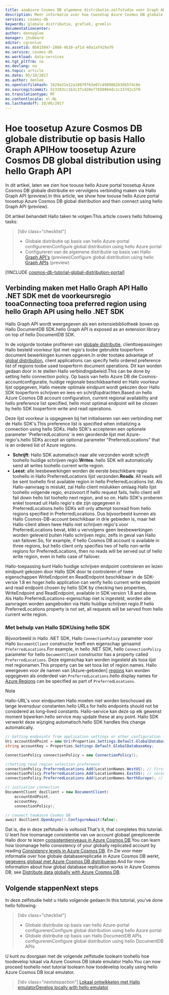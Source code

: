 ```yaml
---
title: aaaAzure Cosmos DB algemene distributie-zelfstudie voor Graph API | Microsoft Docs
description: Meer informatie over hoe toosetup Azure Cosmos DB globale distributie op basis Hallo Graph API.
services: cosmos-db
keywords: globale distributie, grafiek, gremlin
documentationcenter: 
author: dennyglee
manager: jhubbard
editor: cgronlun
ms.assetid: 8b815047-2868-4b10-af1d-40a1af419a70
ms.service: cosmos-db
ms.workload: data-services
ms.tgt_pltfrm: na
ms.devlang: na
ms.topic: article
ms.date: 05/10/2017
ms.author: denlee
ms.openlocfilehash: 1629a31e12a18079f63e07c4909862b36b5f4c0e
ms.sourcegitcommit: 523283cc1b3c37c428e77850964dc1c33742c5f0
ms.translationtype: MT
ms.contentlocale: nl-NL
ms.lasthandoff: 10/06/2017
---
```

# <a name="how-toosetup-azure-cosmos-db-global-distribution-using-hello-graph-api"></a><span data-ttu-id="bcdd9-104">Hoe toosetup Azure Cosmos DB globale distributie op basis Hallo Graph API</span><span class="sxs-lookup"><span data-stu-id="bcdd9-104">How toosetup Azure Cosmos DB global distribution using hello Graph API</span></span>

<span data-ttu-id="bcdd9-105">In dit artikel, laten we zien hoe toouse hello Azure portal toosetup Azure Cosmos DB globale distributie en vervolgens verbinding maken via Hallo Graph API (preview).</span><span class="sxs-lookup"><span data-stu-id="bcdd9-105">In this article, we show how toouse hello Azure portal toosetup Azure Cosmos DB global distribution and then connect using hello Graph API (preview).</span></span>

<span data-ttu-id="bcdd9-106">Dit artikel behandelt Hallo taken te volgen:</span><span class="sxs-lookup"><span data-stu-id="bcdd9-106">This article covers hello following tasks:</span></span> 

> [!div class="checklist"]
> * <span data-ttu-id="bcdd9-107">Globale distributie op basis van hello Azure-portal configureren</span><span class="sxs-lookup"><span data-stu-id="bcdd9-107">Configure global distribution using hello Azure portal</span></span>
> * <span data-ttu-id="bcdd9-108">Configureren van de algemene distributie op basis van Hallo [Graph API's](graph-introduction.md) (preview)</span><span class="sxs-lookup"><span data-stu-id="bcdd9-108">Configure global distribution using hello [Graph APIs](graph-introduction.md) (preview)</span></span>

[!INCLUDE [cosmos-db-tutorial-global-distribution-portal](../../includes/cosmos-db-tutorial-global-distribution-portal.md)]


## <a name="connecting-tooa-preferred-region-using-hello-graph-api-using-hello-net-sdk"></a><span data-ttu-id="bcdd9-109">Verbinding maken met Hallo Graph API Hallo .NET SDK met de voorkeursregio tooa</span><span class="sxs-lookup"><span data-stu-id="bcdd9-109">Connecting tooa preferred region using hello Graph API using hello .NET SDK</span></span>

<span data-ttu-id="bcdd9-110">Hallo Graph API wordt weergegeven als een extensiebibliotheek boven op Hallo DocumentDB SDK.</span><span class="sxs-lookup"><span data-stu-id="bcdd9-110">hello Graph API is exposed as an extension library on top of hello DocumentDB SDK.</span></span>

<span data-ttu-id="bcdd9-111">In de volgorde tootake profiteren van [globale distributie](distribute-data-globally.md), clienttoepassingen Hallo besteld voorkeur lijst met regio's toobe gebruikte tooperform document bewerkingen kunnen opgeven.</span><span class="sxs-lookup"><span data-stu-id="bcdd9-111">In order tootake advantage of [global distribution](distribute-data-globally.md), client applications can specify hello ordered preference list of regions toobe used tooperform document operations.</span></span> <span data-ttu-id="bcdd9-112">Dit kan worden gedaan door in te stellen Hallo verbindingsbeleid.</span><span class="sxs-lookup"><span data-stu-id="bcdd9-112">This can be done by setting hello connection policy.</span></span> <span data-ttu-id="bcdd9-113">Op basis van hello Azure DB die Cosmos-accountconfiguratie, huidige regionale beschikbaarheid en Hallo voorkeur lijst opgegeven, Hallo meeste optimale eindpunt wordt gekozen door Hallo SDK tooperform schrijven en lees-en schrijfopdrachten.</span><span class="sxs-lookup"><span data-stu-id="bcdd9-113">Based on hello Azure Cosmos DB account configuration, current regional availability and hello preference list specified, hello most optimal endpoint will be chosen by hello SDK tooperform write and read operations.</span></span>

<span data-ttu-id="bcdd9-114">Deze lijst voorkeur is opgegeven bij het initialiseren van een verbinding met de Hallo SDK's.</span><span class="sxs-lookup"><span data-stu-id="bcdd9-114">This preference list is specified when initializing a connection using hello SDKs.</span></span> <span data-ttu-id="bcdd9-115">Hallo SDK's accepteren een optionele parameter 'PreferredLocations' is een geordende lijst met Azure-regio's.</span><span class="sxs-lookup"><span data-stu-id="bcdd9-115">hello SDKs accept an optional parameter "PreferredLocations" that is an ordered list of Azure regions.</span></span>

* <span data-ttu-id="bcdd9-116">**Schrijft**: Hallo SDK automatisch naar alle verzonden wordt schrijft toohello huidige schrijven regio.</span><span class="sxs-lookup"><span data-stu-id="bcdd9-116">**Writes**: hello SDK will automatically send all writes toohello current write region.</span></span>
* <span data-ttu-id="bcdd9-117">**Leest**: alle leesbewerkingen worden de eerste beschikbare regio toohello in Hallo PreferredLocations lijst verzonden.</span><span class="sxs-lookup"><span data-stu-id="bcdd9-117">**Reads**: All reads will be sent toohello first available region in hello PreferredLocations list.</span></span> <span data-ttu-id="bcdd9-118">Als Hallo-aanvraag is mislukt, zal Hallo client mislukken omlaag Hallo lijst toohello volgende regio, enzovoort.</span><span class="sxs-lookup"><span data-stu-id="bcdd9-118">If hello request fails, hello client will fail down hello list toohello next region, and so on.</span></span> <span data-ttu-id="bcdd9-119">Hallo SDK's proberen enkel tooread uit Hallo regio's die zijn opgegeven in PreferredLocations.</span><span class="sxs-lookup"><span data-stu-id="bcdd9-119">hello SDKs will only attempt tooread from hello regions specified in PreferredLocations.</span></span> <span data-ttu-id="bcdd9-120">Dus bijvoorbeeld kunnen als Hallo Cosmos-DB-account beschikbaar in drie gebieden is, maar het Hallo-client alleen twee Hallo niet schrijven regio's voor PreferredLocations bevat, klikt u vervolgens geen leesbewerkingen worden geleverd buiten Hallo schrijven regio, zelfs in geval van Hallo van failover.</span><span class="sxs-lookup"><span data-stu-id="bcdd9-120">So, for example, if hello Cosmos DB account is available in three regions, but hello client only specifies two of hello non-write regions for PreferredLocations, then no reads will be served out of hello write region, even in hello case of failover.</span></span>

<span data-ttu-id="bcdd9-121">Hallo-toepassing kunt Hallo huidige schrijven endpoint controleren en lezen eindpunt gekozen door Hallo SDK door te controleren of twee eigenschappen WriteEndpoint en ReadEndpoint beschikbaar in de SDK-versie 1.8 en hoger.</span><span class="sxs-lookup"><span data-stu-id="bcdd9-121">hello application can verify hello current write endpoint and read endpoint chosen by hello SDK by checking two properties, WriteEndpoint and ReadEndpoint, available in SDK version 1.8 and above.</span></span> <span data-ttu-id="bcdd9-122">Als Hallo PreferredLocations-eigenschap niet is ingesteld, worden alle aanvragen worden aangeboden via Hallo huidige schrijven regio.</span><span class="sxs-lookup"><span data-stu-id="bcdd9-122">If hello PreferredLocations property is not set, all requests will be served from hello current write region.</span></span>

### <a name="using-hello-sdk"></a><span data-ttu-id="bcdd9-123">Met behulp van Hallo SDK</span><span class="sxs-lookup"><span data-stu-id="bcdd9-123">Using hello SDK</span></span>

<span data-ttu-id="bcdd9-124">Bijvoorbeeld in Hallo .NET SDK, Hallo `ConnectionPolicy` parameter voor Hallo `DocumentClient` constructor heeft een eigenschap genaamd `PreferredLocations`.</span><span class="sxs-lookup"><span data-stu-id="bcdd9-124">For example, in hello .NET SDK, hello `ConnectionPolicy` parameter for hello `DocumentClient` constructor has a property called `PreferredLocations`.</span></span> <span data-ttu-id="bcdd9-125">Deze eigenschap kan worden ingesteld als tooa lijst met regionamen.</span><span class="sxs-lookup"><span data-stu-id="bcdd9-125">This property can be set tooa list of region names.</span></span> <span data-ttu-id="bcdd9-126">Hallo weergeven voor de namen van [Azure-gebieden] [ regions] kan worden opgegeven als onderdeel van `PreferredLocations`.</span><span class="sxs-lookup"><span data-stu-id="bcdd9-126">hello display names for [Azure Regions][regions] can be specified as part of `PreferredLocations`.</span></span>

> [!NOTE]
> <span data-ttu-id="bcdd9-127">Hallo-URL's voor eindpunten Hallo moeten niet worden beschouwd als lange levensduur constanten.</span><span class="sxs-lookup"><span data-stu-id="bcdd9-127">hello URLs for hello endpoints should not be considered as long-lived constants.</span></span> <span data-ttu-id="bcdd9-128">Hallo-service kan deze op elk gewenst moment bijwerken.</span><span class="sxs-lookup"><span data-stu-id="bcdd9-128">hello service may update these at any point.</span></span> <span data-ttu-id="bcdd9-129">Hallo SDK verwerkt deze wijziging automatisch.</span><span class="sxs-lookup"><span data-stu-id="bcdd9-129">hello SDK handles this change automatically.</span></span>
>
>

```cs
// Getting endpoints from application settings or other configuration location
Uri accountEndPoint = new Uri(Properties.Settings.Default.GlobalDatabaseUri);
string accountKey = Properties.Settings.Default.GlobalDatabaseKey;

ConnectionPolicy connectionPolicy = new ConnectionPolicy();

//Setting read region selection preference
connectionPolicy.PreferredLocations.Add(LocationNames.WestUS); // first preference
connectionPolicy.PreferredLocations.Add(LocationNames.EastUS); // second preference
connectionPolicy.PreferredLocations.Add(LocationNames.NorthEurope); // third preference

// initialize connection
DocumentClient docClient = new DocumentClient(
    accountEndPoint,
    accountKey,
    connectionPolicy);

// connect tooAzure Cosmos DB
await docClient.OpenAsync().ConfigureAwait(false);
```

<span data-ttu-id="bcdd9-130">Dat is, die in deze zelfstudie is voltooid.</span><span class="sxs-lookup"><span data-stu-id="bcdd9-130">That's it, that completes this tutorial.</span></span> <span data-ttu-id="bcdd9-131">U leert hoe toomanage consistentie van uw account globaal gerepliceerde Hallo door te lezen [consistentieniveaus in Azure Cosmos DB](consistency-levels.md).</span><span class="sxs-lookup"><span data-stu-id="bcdd9-131">You can learn how toomanage hello consistency of your globally replicated account by reading [Consistency levels in Azure Cosmos DB](consistency-levels.md).</span></span> <span data-ttu-id="bcdd9-132">En Zie voor meer informatie over hoe globale databasereplicatie in Azure Cosmos DB werkt, [gegevens globaal met Azure Cosmos DB distribueren](distribute-data-globally.md).</span><span class="sxs-lookup"><span data-stu-id="bcdd9-132">And for more information about how global database replication works in Azure Cosmos DB, see [Distribute data globally with Azure Cosmos DB](distribute-data-globally.md).</span></span>

## <a name="next-steps"></a><span data-ttu-id="bcdd9-133">Volgende stappen</span><span class="sxs-lookup"><span data-stu-id="bcdd9-133">Next steps</span></span>

<span data-ttu-id="bcdd9-134">In deze zelfstudie hebt u Hallo volgende gedaan:</span><span class="sxs-lookup"><span data-stu-id="bcdd9-134">In this tutorial, you've done hello following:</span></span>

> [!div class="checklist"]
> * <span data-ttu-id="bcdd9-135">Globale distributie op basis van hello Azure-portal configureren</span><span class="sxs-lookup"><span data-stu-id="bcdd9-135">Configure global distribution using hello Azure portal</span></span>
> * <span data-ttu-id="bcdd9-136">Globale distributie op basis van Hallo DocumentDB APIs configureren</span><span class="sxs-lookup"><span data-stu-id="bcdd9-136">Configure global distribution using hello DocumentDB APIs</span></span>

<span data-ttu-id="bcdd9-137">U kunt nu doorgaan met de volgende zelfstudie toolearn toohello hoe toodevelop lokaal via Azure Cosmos DB lokale emulator Hallo.</span><span class="sxs-lookup"><span data-stu-id="bcdd9-137">You can now proceed toohello next tutorial toolearn how toodevelop locally using hello Azure Cosmos DB local emulator.</span></span>

> [!div class="nextstepaction"]
> [<span data-ttu-id="bcdd9-138">Lokaal ontwikkelen met Hallo emulator</span><span class="sxs-lookup"><span data-stu-id="bcdd9-138">Develop locally with hello emulator</span></span>](local-emulator.md)

[regions]: https://azure.microsoft.com/regions/

